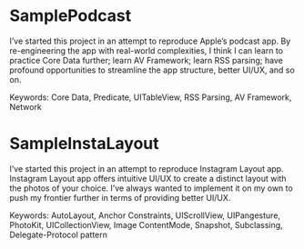 # SamplePodcast

I’ve started this project in an attempt to reproduce Apple’s podcast app.
By re-engineering the app with real-world complexities, I think I can learn to practice Core Data further; learn AV Framework; learn RSS parsing; have profound opportunities to streamline the app structure, better UI/UX, and so on.

Keywords: Core Data, Predicate, UITableView, RSS Parsing, AV Framework, Network


# SampleInstaLayout

I’ve started this project in an attempt to reproduce Instagram Layout app.
Instagram Layout app offers intuitive UI/UX to create a distinct layout with the photos of your choice.
I’ve always wanted to implement it on my own to push my frontier further in terms of providing better UI/UX.

Keywords: AutoLayout, Anchor Constraints, UIScrollView, UIPangesture, PhotoKit, UICollectionView, Image ContentMode, Snapshot, Subclassing, Delegate-Protocol pattern
